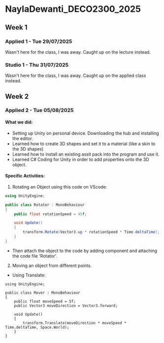 # NaylaDewanti_DECO2300_2025

## Week 1
### Applied 1 - Tue 29/07/2025
Wasn't here for the class, I was away. Caught up on the lecture instead.
### Studio 1 - Thu 31/07/2025
Wasn't here for the class, I was away. Caught up on the applied class instead.

## Week 2
### Applied 2 - Tue 05/08/2025
#### What we did:
- Setting up Unity on personal device. Downloading the hub and installing the editor.
- Learned how to create 3D shapes and set it to a material (like a skin to the 3D shapes)
- Learned how to install an existing assit pack into the program and use it.
- Learned C# Coding for Unity in order to add properties onto the 3D object.
#### Specific Activities:
1. Rotating an Object using this code on VScode:
```csharp
using UnityEngine;

public class Rotator : MonoBehaviour
{
    public float rotationSpeed = 45f;

    void Update()
    {
        transform.Rotate(Vector3.up * rotationSpeed * Time.deltaTime);
    }
}
```
- Then attach the object to the code by adding component and attaching the code file 'Rotator'.

2. Moving an object from different points.
- Using Translate:
```
using UnityEngine;

public class Mover : MonoBehaviour
{
    public float moveSpeed = 5f;
    public Vector3 moveDirection = Vector3.forward;

    void Update()
    {
        transform.Translate(moveDirection * moveSpeed * Time.deltaTime, Space.World);
    }
}
```
